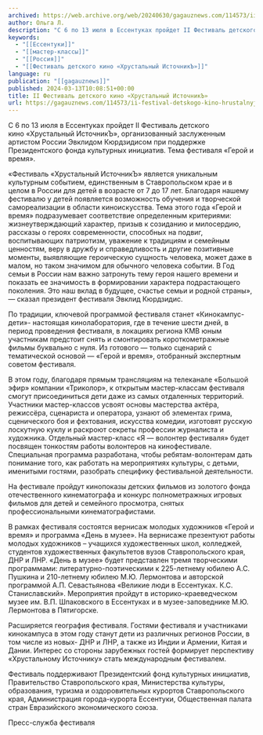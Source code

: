 ```yaml
---
archived: https://web.archive.org/web/20240630/gagauznews.com/114573/ii-festival-detskogo-kino-hrustalnyj-istochnik.html
author: Ольга Л.
description: "С 6 по 13 июля в Ессентуках пройдет II Фестиваль детского кино «Хрустальный ИсточникЪ», организованный заслуженным артистом России Эвклидом Кюрдзидисом при поддержке Президентского фонда культурных инициатив. Тема фестиваля «Герой и время». «Фестиваль «Хрустальный ИсточникЪ» является уникальным культурным событием, единственным в Ставропольском крае и в целом в России для детей в возрасте от 7 до 17 лет. Благодаря нашему фестивалю у детей появляется возможность обучения и творческой самореализации в области киноискусства. Тема этого года «Герой и время» подразумевает соответствие определенным критериями: жизнеутверждающий характер, призыв к созиданию и милосердию, рассказы о героях современности, способных на подвиг, воспитывающих патриотизм, уважение к традициям и семейным […]"
keywords:
  - "[[Ессентуки]]"
  - "[[мастер-классы]]"
  - "[[Россия]]"
  - "[[Фестиваль детского кино «Хрустальный ИсточникЪ»]]"
language: ru
publication: "[[gagauznews]]"
published: 2024-03-13T10:08:51+00:00
title: II Фестиваль детского кино «Хрустальный ИсточникЪ»
url: https://gagauznews.com/114573/ii-festival-detskogo-kino-hrustalnyj-istochnik.html
---
```


С 6 по 13 июля в Ессентуках пройдет II Фестиваль детского кино «Хрустальный ИсточникЪ», организованный заслуженным артистом России Эвклидом Кюрдзидисом при поддержке Президентского фонда культурных инициатив. Тема фестиваля «Герой и время».

«Фестиваль «Хрустальный ИсточникЪ» является уникальным культурным событием, единственным в Ставропольском крае и в целом в России для детей в возрасте от 7 до 17 лет. Благодаря нашему фестивалю у детей появляется возможность обучения и творческой самореализации в области киноискусства. Тема этого года «Герой и время» подразумевает соответствие определенным критериями: жизнеутверждающий характер, призыв к созиданию и милосердию, рассказы о героях современности, способных на подвиг, воспитывающих патриотизм, уважение к традициям и семейным ценностям, веру в дружбу и справедливость и другие позитивные моменты, выявляющие героическую сущность человека, может даже в малом, но таком значимом для обычного человека событии. В Год семьи в России нам важно затронуть тему героя нашего времени и показать ее значимость в формировании характера подрастающего поколения. Это наш вклад в будущее, счастье семьи и родной страны», — сказал президент фестиваля Эвклид Кюрдзидис.

По традиции, ключевой программой фестиваля станет «Кинокампус-дети»- настоящая кинолаборатория, где в течение шести дней, в период проведения фестиваля, в локациях региона КМВ юным участникам предстоит снять и смонтировать короткометражные фильмы буквально с нуля. Из готового — только сценарий с тематической основой — «Герой и время», отобранный экспертным советом фестиваля.

В этом году, благодаря прямым трансляциям на телеканале «Большой эфир» компании «Триколор», к открытым мастер-классам фестиваля смогут присоединиться дети даже из самых отдаленных территорий. Участники мастер-классов усвоят основы мастерства актёра, режиссёра, сценариста и оператора, узнают об элементах грима, сценического боя и фехтования, искусства комедии, изготовят русскую лоскутную куклу и раскроют секреты профессии журналиста и художника. Отдельный мастер-класс «Я — волонтер фестиваля» будет посвящен тонкостям работы волонтеров на кинофестивале. Специальная программа разработана, чтобы ребятам-волонтерам дать понимание того, как работать на мероприятиях культуры, с детьми, именитыми гостями, разобрать специфику фестивальной деятельности.

На фестивале пройдут кинопоказы детских фильмов из золотого фонда отечественного кинематографа и конкурс полнометражных игровых фильмов для детей и семейного просмотра, снятых профессиональными кинематографистами.

В рамках фестиваля состоятся вернисаж молодых художников «Герой и время» и программа «День в музее». На вернисаже презентуют работы молодых художников – учащихся художественных школ, колледжей, студентов художественных факультетов вузов Ставропольского края, ДНР и ЛНР. «День в музее» будет представлен тремя творческими программами: литературно-поэтическими к 225-летнему юбилею А.С. Пушкина и 210-летнему юбилею М.Ю. Лермонтова и авторской программой А.П. Севастьянова «Великие люди в Ессентуках. К.С. Станиславский». Мероприятия пройдут в историко-краеведческом музее им. В.П. Шпаковского в Ессентуках и в музее-заповеднике М.Ю. Лермонтова в Пятигорске.

Расширяется география фестиваля. Гостями фестиваля и участниками кинокампуса в этом году станут дети из различных регионов России, в том числе из новых- ДНР и ЛНР, а также из Индии и Армении, Китая и Дании. Интерес со стороны зарубежных гостей формирует перспективу «Хрустальному Источнику» стать международным фестивалем.

Фестиваль поддерживают Президентский фонд культурных инициатив, Правительство Ставропольского края, Министерства культуры, образования, туризма и оздоровительных курортов Ставропольского края, Администрация города-курорта Ессентуки, Общественная палата стран Евразийского экономического союза.

Пресс-служба фестиваля